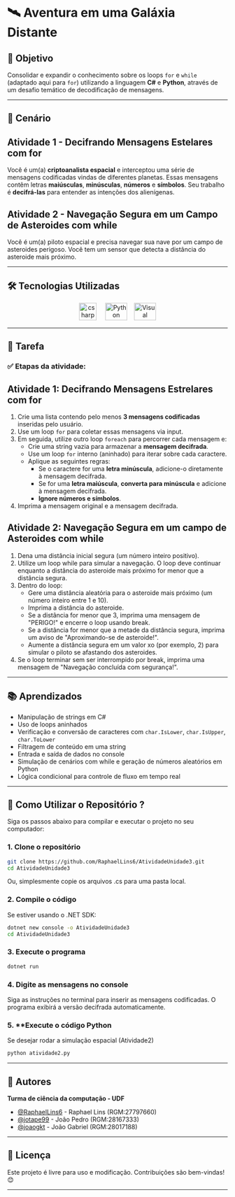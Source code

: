 # 🛰️ Aventura em uma Galáxia Distante

## 🚀 Objetivo

Consolidar e expandir o conhecimento sobre os loops `for` e `while` (adaptado aqui para `for`) utilizando a linguagem **C#** e **Python**, através de um desafio temático de decodificação de mensagens.

---

## 🧠 Cenário

## Atividade 1 - Decifrando Mensagens Estelares com for
Você é um(a) **criptoanalista espacial** e interceptou uma série de mensagens codificadas vindas de diferentes planetas. Essas mensagens contêm letras **maiúsculas**, **minúsculas**, **números** e **símbolos**. Seu trabalho é **decifrá-las** para entender as intenções dos alienígenas.

## Atividade 2 - Navegação Segura em um Campo de Asteroides com while
Você é um(a) piloto espacial e precisa navegar sua nave por um campo de asteroides perigoso. Você tem um sensor que detecta a distância do asteroide mais próximo.

---

## 🛠️ Tecnologias Utilizadas

<p align="center"> 
<img src="https://cdn.jsdelivr.net/gh/devicons/devicon/icons/csharp/csharp-original.svg" height="40" alt="csharp logo"/>
<img width="12" />
<img src="https://upload.wikimedia.org/wikipedia/commons/thumb/0/0a/Python.svg/2048px-Python.svg.png" alt="Python" width="50" height="40"/> &nbsp;&nbsp; 
<img src="https://upload.wikimedia.org/wikipedia/commons/thumb/9/9a/Visual_Studio_Code_1.35_icon.svg/2048px-Visual_Studio_Code_1.35_icon.svg.png" alt="Visual Studio Code" width="50" height="40"/>

---

## 📝 Tarefa

### ✅ Etapas da atividade:

## Atividade 1: Decifrando Mensagens Estrelares com for
1. Crie uma lista contendo pelo menos **3 mensagens codificadas** inseridas pelo usuário.
2. Use um loop `for` para coletar essas mensagens via input.
3. Em seguida, utilize outro loop `foreach` para percorrer cada mensagem e:
   - Crie uma string vazia para armazenar a **mensagem decifrada**.
   - Use um loop `for` interno (aninhado) para iterar sobre cada caractere.
   - Aplique as seguintes regras:
     - Se o caractere for uma **letra minúscula**, adicione-o diretamente à mensagem decifrada.
     - Se for uma **letra maiúscula**, **converta para minúscula** e adicione à mensagem decifrada.
     - **Ignore números e símbolos**.
4. Imprima a mensagem original e a mensagem decifrada.
   
## Atividade 2: Navegação Segura em um campo de Asteroides com while
1. Dena uma distância inicial segura (um número inteiro positivo).
2. Utilize um loop while para simular a navegação. O loop deve continuar enquanto a
distância do asteroide mais próximo for menor que a distância segura.
3. Dentro do loop:
   - Gere uma distância aleatória para o asteroide mais próximo (um número
   inteiro entre 1 e 10).
   - Imprima a distância do asteroide.
   - Se a distância for menor que 3, imprima uma mensagem de "PERIGO!" e
   encerre o loop usando break.
   - Se a distância for menor que a metade da distância segura, imprima um aviso
   de "Aproximando-se de asteroide!".
    - Aumente a distância segura em um valor xo (por exemplo, 2) para simular o
   piloto se afastando dos asteroides.
4. Se o loop terminar sem ser interrompido por break, imprima uma mensagem de
"Navegação concluída com segurança!".

---

## 📚 Aprendizados

- Manipulação de strings em C#
- Uso de loops aninhados
- Verificação e conversão de caracteres com `char.IsLower`, `char.IsUpper`, `char.ToLower`
- Filtragem de conteúdo em uma string
- Entrada e saída de dados no console
- Simulação de cenários com while e geração de números aleatórios em Python
- Lógica condicional para controle de fluxo em tempo real

---

## 🚀 Como Utilizar o Repositório ?

Siga os passos abaixo para compilar e executar o projeto no seu computador:

### 1. **Clone o repositório**

```bash
git clone https://github.com/RaphaelLins6/AtividadeUnidade3.git
cd AtividadeUnidade3
```
Ou, simplesmente copie os arquivos .cs para uma pasta local.

### 2. **Compile o código**
Se estiver usando o .NET SDK:
```bash
dotnet new console -o AtividadeUnidade3
cd AtividadeUnidade3
```
### 3. **Execute o programa**
```bash
dotnet run
```
### 4. **Digite as mensagens no console**
Siga as instruções no terminal para inserir as mensagens codificadas.
O programa exibirá a versão decifrada automaticamente.

### 5. **Execute o código Python
Se desejar rodar a simulação espacial (Atividade2)
```bash
python atividade2.py
```
---

## 👥 Autores

**Turma de ciência da computação - UDF**
- [@RaphaelLins6](https://www.github.com/RaphaelLins6) - Raphael Lins (RGM:27797660)
- [@jotape99](https://www.github.com/jotape99) - João Pedro (RGM:28167333)
- [@joaogkt](https://www.github.com/joaogkt) - João Gabriel (RGM:28017188)

---

## 📜 Licença

Este projeto é livre para uso e modificação. Contribuições são bem-vindas! 😊

---
